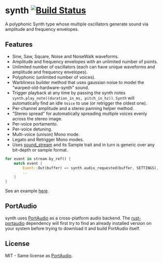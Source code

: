 # synth [![Build Status](https://travis-ci.org/RustAudio/synth.svg?branch=master)](https://travis-ci.org/RustAudio/synth)

A polyphonic Synth type whose multiple oscillators generate sound via amplitude and frequency envelopes.

Features
--------

- Sine, Saw, Square, Noise and NoiseWalk waveforms.
- Amplitude and frequency envelopes with an unlimited number of points.
- Unlimited number of oscillators (each can have unique waveforms and amplitude and frequency envelopes).
- Polyphonic (unlimited number of voices).
- Warbliness builder method that uses gaussian noise to model the "warped-old-hardware-synth" sound.
- Trigger playback at any time by passing the synth notes `synth.play_note((duration_in_ms, pitch_in_hz))`. `Synth` will automatically find an idle `Voice` to use (or retrigger the oldest one).
- Per-channel amplitude and a stereo panning helper method.
- "Stereo spread" for automatically spreading multiple voices evenly across the stereo image.
- Per-voice portamento.
- Per-voice detuning.
- Multi-voice (unison) Mono mode.
- Legato and Retrigger Mono modes.
- Uses [sound_stream](https://github.com/RustAudio/sound_stream) and its Sample trait and in turn is generic over any bit-depth or sample format.

```Rust
for event in stream.by_ref() {
    match event {
        Event::Out(buffer) => synth.audio_requested(buffer, SETTINGS),
        ..
    }
}
```

See an example [here](https://github.com/RustAudio/synth/blob/master/examples/test.rs).

PortAudio
---------

synth uses [PortAudio](http://www.portaudio.com) as a cross-platform audio backend. The [rust-portaudio](https://github.com/jeremyletang/rust-portaudio) dependency will first try to find an already installed version on your system before trying to download it and build PortAudio itself.

License
-------

MIT - Same license as [PortAudio](http://www.portaudio.com/license.html).

